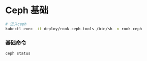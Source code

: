 # Ceph 基础


```bash
# 进入ceph
kubectl exec -it deploy/rook-ceph-tools /bin/sh -n rook-ceph
```


### 基础命令

```bash
ceph status
```
